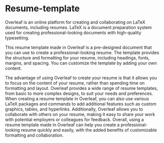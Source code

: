 # Resume-template

Overleaf is an online platform for creating and collaborating on LaTeX documents, including resumes. LaTeX is a document preparation system used for creating professional-looking documents with high-quality typesetting.

This resume template made in Overleaf is a pre-designed document that you can use to create a professional-looking resume. The template provides the structure and formatting for your resume, including headings, fonts, margins, and spacing. You can customize the template by adding your own content.

The advantage of using Overleaf to create your resume is that it allows you to focus on the content of your resume, rather than spending time on formatting and layout. Overleaf provides a wide range of resume templates, from basic to more complex designs, to suit your needs and preferences.
When creating a resume template in Overleaf, you can also use various LaTeX packages and commands to add additional features such as custom graphics, tables, and hyperlinks. Additionally, Overleaf allows you to collaborate with others on your resume, making it easy to share your work with potential employers or colleagues for feedback.
Overall, using a resume template made in Overleaf can help you create a professional-looking resume quickly and easily, with the added benefits of customizable formatting and collaboration.
